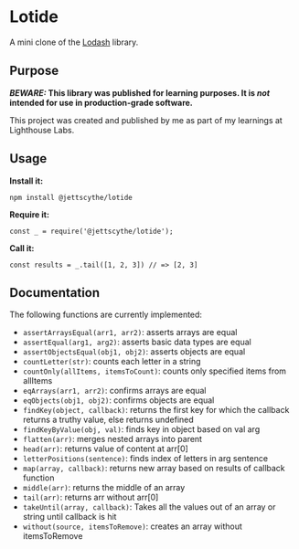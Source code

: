 # Lotide

A mini clone of the [Lodash](https://lodash.com) library.

## Purpose

**_BEWARE:_ This library was published for learning purposes. It is _not_ intended for use in production-grade software.**

This project was created and published by me as part of my learnings at Lighthouse Labs. 

## Usage

**Install it:**

`npm install @jettscythe/lotide`

**Require it:**

`const _ = require('@jettscythe/lotide');`

**Call it:**

`const results = _.tail([1, 2, 3]) // => [2, 3]`

## Documentation

The following functions are currently implemented:

* `assertArraysEqual(arr1, arr2)`: asserts arrays are equal
* `assertEqual(arg1, arg2)`: asserts basic data types are equal
* `assertObjectsEqual(obj1, obj2)`: asserts objects are equal
* `countLetter(str)`: counts each letter in a string
* `countOnly(allItems, itemsToCount)`: counts only specified items from allItems
* `eqArrays(arr1, arr2)`: confirms arrays are equal
* `eqObjects(obj1, obj2)`: confirms objects are equal
* `findKey(object, callback)`: returns the first key for which the callback returns a truthy value, else returns undefined
* `findKeyByValue(obj, val)`: finds key in object based on val arg
* `flatten(arr)`: merges nested arrays into parent
* `head(arr)`: returns value of content at arr[0]
* `letterPositions(sentence)`: finds index of letters in arg sentence
* `map(array, callback)`: returns new array based on results of callback function
* `middle(arr)`: returns the middle of an array
* `tail(arr)`: returns arr without arr[0]
* `takeUntil(array, callback)`: Takes all the values out of an array or string until callback is hit
* `without(source, itemsToRemove)`: creates an array without itemsToRemove
